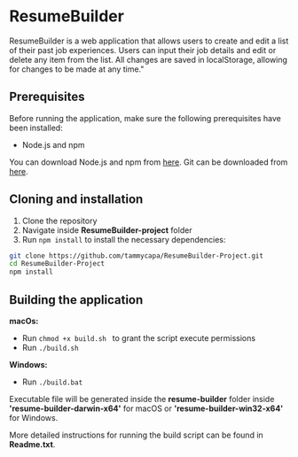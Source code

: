 # ResumeBuilder

ResumeBuilder is a web application that allows users to create and edit a list of their past job experiences. Users can input their job details and edit or delete any item from the list. All changes are saved in localStorage, allowing for changes to be made at any time."

## Prerequisites

Before running the application, make sure the following prerequisites have been installed:

- Node.js and npm

You can download Node.js and npm from [here](https://nodejs.org/). Git can be downloaded from [here](https://git-scm.com/).

## Cloning and installation

1. Clone the repository
2. Navigate inside **ResumeBuilder-project** folder
3. Run `npm install` to install the necessary dependencies:

```bash
git clone https://github.com/tammycapa/ResumeBuilder-Project.git
cd ResumeBuilder-Project
npm install
```

## Building the application
**macOs:**
- Run  `chmod +x build.sh ` to grant the script execute permissions
- Run `./build.sh`

**Windows:**
- Run `./build.bat`

Executable file will be generated inside the **resume-builder** folder inside **'resume-builder-darwin-x64'** for macOS
or **'resume-builder-win32-x64'** for Windows. 

More detailed instructions for running the build script can be found in **Readme.txt**.

